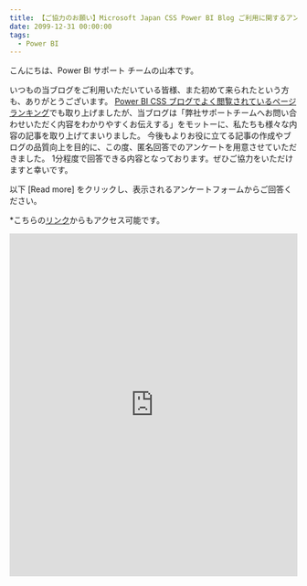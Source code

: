 ```yaml
---
title: 【ご協力のお願い】Microsoft Japan CSS Power BI Blog ご利用に関するアンケート
date: 2099-12-31 00:00:00 
tags:
  - Power BI
---
```



</dr>

こんにちは、Power BI サポート チームの山本です。 

いつもの当ブログをご利用いただいている皆様、また初めて来られたという方も、ありがとうございます。
[Power BI CSS ブログでよく閲覧されているページランキング](https://jpbap-sqlbi.github.io/blog/powerbi/pbi_blog_reflection2022/)でも取り上げましたが、当ブログは「弊社サポートチームへお問い合わせいただく内容をわかりやすくお伝えする」をモットーに、私たちも様々な内容の記事を取り上げてまいりました。
今後もよりお役に立てる記事の作成やブログの品質向上を目的に、この度、匿名回答でのアンケートを用意させていただきました。
1分程度で回答できる内容となっております。ぜひご協力をいただけますと幸いです。

以下 [Read more] をクリックし、表示されるアンケートフォームからご回答ください。

*こちらの[リンク](https://forms.microsoft.com/r/LfhqfuwNeg)からもアクセス可能です。

<!-- more -->

<iframe width="680px" height="600px" src="https://forms.microsoft.com/Pages/ResponsePage.aspx?id=v4j5cvGGr0GRqy180BHbR8vbNkPEq5NBksLHn6yNV_lUOEhONDBTT1VJWElINUNLUDRCVkRTV0w1NC4u&embed=true" frameborder="0" marginwidth="0" marginheight="0" style="border: none; max-width:100%; max-height:100vh" allowfullscreen webkitallowfullscreen mozallowfullscreen msallowfullscreen> </iframe>
